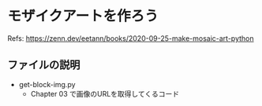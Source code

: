 # モザイクアートを作ろう

Refs: https://zenn.dev/eetann/books/2020-09-25-make-mosaic-art-python

## ファイルの説明

- get-block-img.py
	- Chapter 03 で画像のURLを取得してくるコード